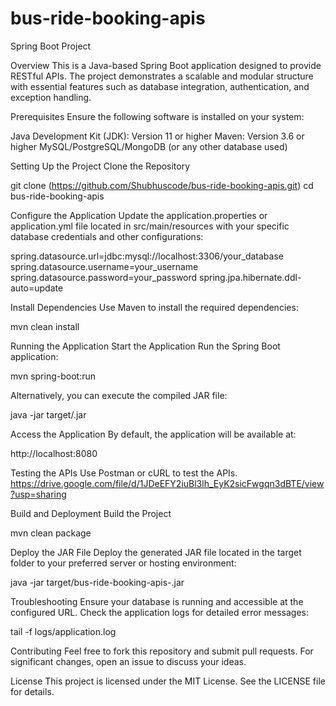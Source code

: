 # bus-ride-booking-apis
Spring Boot Project


Overview
This is a Java-based Spring Boot application designed to provide RESTful APIs. The project demonstrates a scalable and modular structure with essential features such as database integration, authentication, and exception handling.


Prerequisites
Ensure the following software is installed on your system:

Java Development Kit (JDK): Version 11 or higher
Maven: Version 3.6 or higher
MySQL/PostgreSQL/MongoDB (or any other database used)


Setting Up the Project
Clone the Repository

git clone (https://github.com/Shubhuscode/bus-ride-booking-apis.git)
cd bus-ride-booking-apis


Configure the Application
Update the application.properties or application.yml file located in src/main/resources with your specific database credentials and other configurations:

spring.datasource.url=jdbc:mysql://localhost:3306/your_database
spring.datasource.username=your_username
spring.datasource.password=your_password
spring.jpa.hibernate.ddl-auto=update


Install Dependencies
Use Maven to install the required dependencies:

mvn clean install


Running the Application
Start the Application
Run the Spring Boot application:

mvn spring-boot:run

Alternatively, you can execute the compiled JAR file:

java -jar target/<your-application-name>.jar


Access the Application
By default, the application will be available at:

http://localhost:8080


Testing the APIs
Use Postman or cURL to test the APIs.
https://drive.google.com/file/d/1JDeEFY2iuBl3lh_EyK2sicFwgqn3dBTE/view?usp=sharing


Build and Deployment
Build the Project

mvn clean package


Deploy the JAR File
Deploy the generated JAR file located in the target folder to your preferred server or hosting environment:

java -jar target/bus-ride-booking-apis-<version>.jar



Troubleshooting
Ensure your database is running and accessible at the configured URL.
Check the application logs for detailed error messages:

tail -f logs/application.log


Contributing
Feel free to fork this repository and submit pull requests. For significant changes, open an issue to discuss your ideas.


License
This project is licensed under the MIT License. See the LICENSE file for details.

